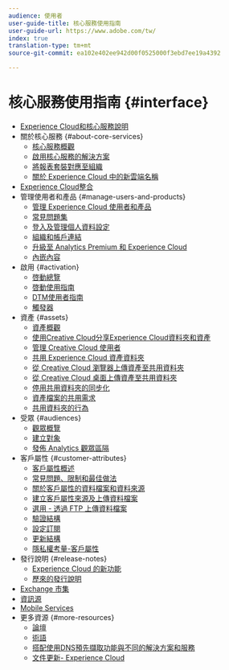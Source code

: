 ```yaml
---
audience: 使用者
user-guide-title: 核心服務使用指南
user-guide-url: https://www.adobe.com/tw/
index: true
translation-type: tm+mt
source-git-commit: ea102e402ee942d00f0525000f3ebd7ee19a4392

---
```



# 核心服務使用指南 {#interface}

+ [Experience Cloud和核心服務說明](experience-cloud.md)
+ 關於核心服務 {#about-core-services}
   + [核心服務概觀](core-services-landing.md)
   + [啟用核心服務的解決方案](core-services/core-services.md)
   + [將報表套裝對應至組織](core-services/report-suite-mapping.md)
   + [關於 Experience Cloud 中的新雲端名稱](solutions-core-services.md)
+ [Experience Cloud整合](marketing-cloud-integrations.md)
+ 管理使用者和產品 {#manage-users-and-products}
   + [管理 Experience Cloud 使用者和產品](admin-getting-started/admin-getting-started.md)
   + [常見問題集](admin-getting-started/faq.md)
   + [登入及管理個人資料設定](admin-getting-started/getting-started-experience-cloud.md)
   + [組織和帳戶連結](admin-getting-started/organizations.md)
   + [升級至 Analytics Premium 和 Experience Cloud](admin-getting-started/upgrade-to-analytics-premium.md)
   + [內嵌內容](admin-getting-started/oembed.md)
+ 啟用 {#activation}
   + [啓動總覽](activation/activation.md)
   + [啓動使用指南](https://marketing.adobe.com/resources/help/en_US/experience-cloud/launch/)
   + [DTM使用者指南](https://marketing.adobe.com/resources/help/en_US/dtm/)
   + [觸發器](activation/triggers.md)
+ 資產 {#assets}
   + [資產概觀](experience-cloud-assets/experience-cloud-assets.md)
   + [使用Creative Cloud分享Experience Cloud資料夾和資產](experience-cloud-assets/creative-cloud.md)
   + [管理 Creative Cloud 使用者](experience-cloud-assets/t-admin-add-cc-user.md)
   + [共用 Experience Cloud 資產資料夾](experience-cloud-assets/t-share-creative-cloud.md)
   + [從 Creative Cloud 瀏覽器上傳資產至共用資料夾](experience-cloud-assets/t-upload-asset-cc.md)
   + [從 Creative Cloud 桌面上傳資產至共用資料夾](experience-cloud-assets/t-cc-asset-upload-thor.md)
   + [停用共用資料夾的同步化](experience-cloud-assets/t-disable-asset-sync.md)
   + [資產檔案的共用需求](experience-cloud-assets/assets-file-reqs.md)
   + [共用資料夾的行為](experience-cloud-assets/asset-behavior.md)
+ 受眾 {#audiences}
   + [觀眾概覽](audience-library/audience-library.md)
   + [建立對象](audience-library/t-audience-create.md)
   + [發佈 Analytics 觀眾區隔](audience-library/t-publish-audience-segment.md)
+ 客戶屬性 {#customer-attributes}
   + [客戶屬性概述](attributes/attributes.md)
   + [常見問題、限制和最佳做法](attributes/faq-crs.md)
   + [關於客戶屬性的資料檔案和資料來源](attributes/crs-data-file.md)
   + [建立客戶屬性來源及上傳資料檔案](attributes/t-crs-usecase.md)
   + [選用 - 透過 FTP 上傳資料檔案](attributes/t-upload-attributes-ftp.md)
   + [驗證結構](attributes/validate-schema.md)
   + [設定訂閱](attributes/subscription.md)
   + [更新結構](attributes/t-update-schema.md)
   + [隱私權考量-客戶屬性](attributes/privacy-mac.md)
+ 發行說明 {#release-notes}
   + [Experience Cloud 的新功能](marketing-cloud-interface/marketing-cloud-interface.md)
   + [歷來的發行說明](marketing-cloud-interface/release-notes.md)
+ [Exchange 市集](exchange.md)
+ [資訊源](feed.md)
+ [Mobile Services](https://marketing.adobe.com/resources/help/en_US/mobile/)
+ 更多資源 {#more-resources}
   + [論壇](https://forums.adobe.com/community/experience-cloud)
   + [術語](terms.md)
   + [搭配使用DNS預先擷取功能與不同的解決方案和服務](dns-prefetch.md)
   + [文件更新- Experience Cloud](doc-updates.md)
